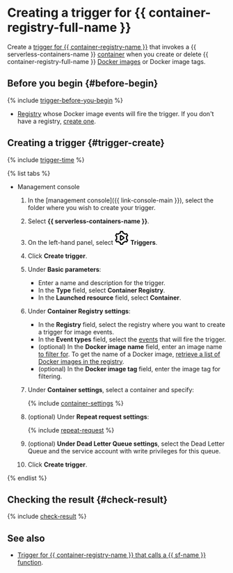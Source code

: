 # Creating a trigger for {{ container-registry-full-name }}

Create a [trigger for {{ container-registry-name }}](../concepts/trigger/cr-trigger.md) that invokes a {{ serverless-containers-name }} [container](../concepts/container.md) when you create or delete {{ container-registry-full-name }} [Docker images](../../container-registry/concepts/docker-image.md) or Docker image tags.

## Before you begin {#before-begin}

{% include [trigger-before-you-begin](../../_includes/serverless-containers/trigger-before-you-begin.md) %}

* [Registry](../../container-registry/concepts/registry.md) whose Docker image events will fire the trigger. If you don't have a registry, [create one](../../container-registry/operations/registry/registry-create.md).

## Creating a trigger {#trigger-create}

{% include [trigger-time](../../_includes/functions/trigger-time.md) %}

{% list tabs %}

- Management console

   1. In the [management console]({{ link-console-main }}), select the folder where you wish to create your trigger.

   1. Select **{{ serverless-containers-name }}**.

   1. On the left-hand panel, select ![image](../../_assets/functions/triggers.svg) **Triggers**.

   1. Click **Create trigger**.

   1. Under **Basic parameters**:

      * Enter a name and description for the trigger.
      * In the **Type** field, select **Container Registry**.
      * In the **Launched resource** field, select **Container**.

   1. Under **Container Registry settings**:

      * In the **Registry** field, select the registry where you want to create a trigger for image events.
      * In the **Event types** field, select the [events](../concepts/trigger/cr-trigger.md#event) that will fire the trigger.
      * (optional) In the **Docker image name** field, enter an image name [to filter for](../concepts/trigger/cr-trigger.md#filter). To get the name of a Docker image, [retrieve a list of Docker images in the registry](../../container-registry/operations/docker-image/docker-image-list.md).
      * (optional) In the **Docker image tag** field, enter the image tag for filtering.

   1. Under **Container settings**, select a container and specify:

      {% include [container-settings](../../_includes/serverless-containers/container-settings.md) %}

   1. (optional) Under **Repeat request settings**:

      {% include [repeat-request](../../_includes/serverless-containers/repeat-request.md) %}

   1. (optional) **Under Dead Letter Queue settings**, select the Dead Letter Queue and the service account with write privileges for this queue.

   1. Click **Create trigger**.

{% endlist %}

## Checking the result {#check-result}

{% include [check-result](../../_includes/serverless-containers/check-result.md) %}

## See also

* [Trigger for {{ container-registry-name }} that calls a {{ sf-name }} function](../../functions/operations/trigger/cr-trigger-create.md).
